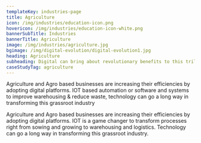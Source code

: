 ```yaml
---
templateKey: industries-page
title: Agriculture
icon: /img/industries/education-icon.png
hovericon: /img/industries/education-icon-white.png
bannerSubTitle: Industries
bannerTitle: Agriculture
image: /img/industries/agriculture.jpg
bgimage: /img/digital-evolution/digital-evolution1.jpg
heading: Agriculture
subheading: Digital can bring about revolutionary benefits to this trillion dollar industry worldwide. From IoT and digital platforms to the humble Whatsapp, the agriculture sector can benefit significantly from digital transformation.
caseStudyTag: agriculture
---
```


Agriculture and Agro based businesses are increasing their efficiencies by adopting digital platforms. IOT based automation or software and systems to improve warehousing & reduce waste, technology can go a long way in transforming this grassroot industry

Agriculture and Agro based businesses are increasing their efficiencies by adopting digital platforms. IOT is a game changer to transform processes right from sowing and growing to warehousing and logistics. Technology can go a long way in transforming this grassroot industry.

